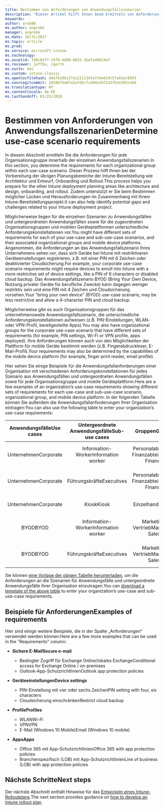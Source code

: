 ```yaml
---
title: Bestimmen von Anforderungen von Anwendungsfallszenarien
description: "Dieser Artikel hilft Ihnen beim Ermitteln von Anforderungen von Intune-Szenarien für Anwendungsfälle und untergeordnete Anwendungsfälle für eine reine Cloudimplementierung von Microsoft Intune."
keywords: 
author: arob98
ms.author: angrobe
manager: angrobe
ms.date: 10/31/2017
ms.topic: article
ms.prod: 
ms.service: microsoft-intune
ms.technology: 
ms.assetid: fd8cb5f7-19f0-4d80-8825-2bafa49624af
ms.reviewer: jeffbu, cgerth
ms.suite: ems
ms.custom: intune-classic
ms.openlocfilehash: d4e7b28b137a12111347a7cbe619c5fa81ec8503
ms.sourcegitcommit: 2459bfda07a2afd2cfcd94a1972a3fb2e565ce8d
ms.translationtype: HT
ms.contentlocale: de-DE
ms.lasthandoff: 01/22/2018
---
```

# <a name="determine-use-case-scenario-requirements"></a><span data-ttu-id="92ae0-103">Bestimmen von Anforderungen von Anwendungsfallszenarien</span><span class="sxs-lookup"><span data-stu-id="92ae0-103">Determine use-case scenario requirements</span></span>

<span data-ttu-id="92ae0-104">In diesem Abschnitt ermitteln Sie die Anforderungen für jede Organisationsgruppe innerhalb der einzelnen Anwendungsfallszenarien.</span><span class="sxs-lookup"><span data-stu-id="92ae0-104">In this section, you determine the requirements for each organizational group within each use-case scenario.</span></span> <span data-ttu-id="92ae0-105">Dieser Prozess hilft Ihnen bei der Vorbereitung der übrigen Planungsbereiche der Intune-Bereitstellung wie Architektur und Entwurf, Onboarding und Rollout.</span><span class="sxs-lookup"><span data-stu-id="92ae0-105">This process helps you prepare for the other Intune deployment planning areas like architecture and design, onboarding, and rollout.</span></span> <span data-ttu-id="92ae0-106">Zudem unterstützt er Sie beim Bestimmen möglicher Lücken und Herausforderungen im Zusammenhang mit Ihrem Intune-Bereitstellungsprojekt.</span><span class="sxs-lookup"><span data-stu-id="92ae0-106">It can also help identify potential gaps and challenges related to your Intune deployment project.</span></span>

<span data-ttu-id="92ae0-107">Möglicherweise liegen für die einzelnen Szenarien zu Anwendungsfällen und untergeordneten Anwendungsfällen sowie für die zugeordneten Organisationsgruppen und mobilen Geräteplattformen unterschiedliche Anforderungskonstellationen vor.</span><span class="sxs-lookup"><span data-stu-id="92ae0-107">You might have different sets of requirements for each of your use-case and sub-use-case scenarios, and their associated organizational groups and mobile device platforms.</span></span> <span data-ttu-id="92ae0-108">Angenommen, die Anforderungen an das Anwendungsfallszenario Ihres Unternehmens sehen vor, dass sich Geräte bei Intune mit restriktiveren Geräteeinstellungen registrieren, z.B. mit einer PIN mit 6 Zeichen oder deaktivierter Cloudsicherung.</span><span class="sxs-lookup"><span data-stu-id="92ae0-108">For example, your corporate use-case scenario requirements might require devices to enroll into Intune with a more restrictive set of device settings, like a PIN of 6 characters or disabled cloud backup.</span></span> <span data-ttu-id="92ae0-109">Das Anwendungsfallszenario BYOD (Bring Your Own Device, Nutzung privater Geräte für berufliche Zwecke) kann dagegen weniger restriktiv sein und eine PIN mit 4 Zeichen und Cloudsicherung vorsehen.</span><span class="sxs-lookup"><span data-stu-id="92ae0-109">Your "bring your own device" (BYOD) use-case scenario, may be less restrictive and allow a 4-character PIN and cloud backup.</span></span>

<span data-ttu-id="92ae0-110">Möglicherweise gibt es auch Organisationsgruppen für das unternehmensweite Anwendungsfallszenario, die unterschiedliche Anforderungskonstellationen aufweisen (z.B. PIN-Einstellungen, WLAN- oder VPN-Profil, bereitgestellte Apps).</span><span class="sxs-lookup"><span data-stu-id="92ae0-110">You may also have organizational groups for the corporate use-case scenario that have different sets of requirements (for example, PIN settings, Wi-Fi or VPN profile, apps deployed).</span></span> <span data-ttu-id="92ae0-111">Ihre Anforderungen können auch von den Möglichkeiten der Plattform für mobile Geräte bestimmt werden (z.B. Fingerabdruckleser, E-Mail-Profil).</span><span class="sxs-lookup"><span data-stu-id="92ae0-111">Your requirements may also be determined by the capabilities of the mobile device platform (for example, finger print reader, email profile).</span></span>

<span data-ttu-id="92ae0-112">Hier sehen Sie einige Beispiele für die Anwendungsfallanforderungen einer Organisation mit verschiedenen Anforderungskonstellationen für jedes Szenario aus Anwendungsfällen und untergeordneten Anwendungsfällen sowie für jede Organisationsgruppe und mobile Geräteplattform.</span><span class="sxs-lookup"><span data-stu-id="92ae0-112">Here are a few examples of an organization’s use-case requirements showing different sets of requirements for each use-case and sub-use-case scenario, organizational group, and mobile device platform.</span></span> <span data-ttu-id="92ae0-113">In der folgenden Tabelle können Sie außerdem die Anwendungsfallanforderungen Ihrer Organisation eintragen:</span><span class="sxs-lookup"><span data-stu-id="92ae0-113">You can also use the following table to enter your organization’s use-case requirements:</span></span>

| <span data-ttu-id="92ae0-114">**Anwendungsfälle**</span><span class="sxs-lookup"><span data-stu-id="92ae0-114">**Use cases**</span></span> | <span data-ttu-id="92ae0-115">**Untergeordnete Anwendungsfälle**</span><span class="sxs-lookup"><span data-stu-id="92ae0-115">**Sub-use cases**</span></span> | <span data-ttu-id="92ae0-116">**Gruppen**</span><span class="sxs-lookup"><span data-stu-id="92ae0-116">**Groups**</span></span> | <span data-ttu-id="92ae0-117">**Geräteplattformen**</span><span class="sxs-lookup"><span data-stu-id="92ae0-117">**Device platforms**</span></span> | <span data-ttu-id="92ae0-118">**Anforderungen**</span><span class="sxs-lookup"><span data-stu-id="92ae0-118">**Requirements**</span></span> |
|:---:|:---:|:---:|:---:|:---:|
| <span data-ttu-id="92ae0-119">Unternehmen</span><span class="sxs-lookup"><span data-stu-id="92ae0-119">Corporate</span></span> | <span data-ttu-id="92ae0-120">Information-Worker</span><span class="sxs-lookup"><span data-stu-id="92ae0-120">Information worker</span></span> | <span data-ttu-id="92ae0-121">Personalabteilung, Finanzabteilung</span><span class="sxs-lookup"><span data-stu-id="92ae0-121">HR, Finance</span></span> | <span data-ttu-id="92ae0-122">iOS</span><span class="sxs-lookup"><span data-stu-id="92ae0-122">iOS</span></span> | <span data-ttu-id="92ae0-123">Sichere E-Mail, Geräteeinstellungen, Profile, Apps</span><span class="sxs-lookup"><span data-stu-id="92ae0-123">Secure e-mail, device settings, profiles, apps</span></span> |                                                          
| <span data-ttu-id="92ae0-124">Unternehmen</span><span class="sxs-lookup"><span data-stu-id="92ae0-124">Corporate</span></span> | <span data-ttu-id="92ae0-125">Führungskräfte</span><span class="sxs-lookup"><span data-stu-id="92ae0-125">Executives</span></span> | <span data-ttu-id="92ae0-126">Personalabteilung, Finanzabteilung</span><span class="sxs-lookup"><span data-stu-id="92ae0-126">HR, Finance</span></span> | <span data-ttu-id="92ae0-127">iOS</span><span class="sxs-lookup"><span data-stu-id="92ae0-127">iOS</span></span> | <span data-ttu-id="92ae0-128">Sichere E-Mail, Geräteeinstellungen, Profile, Apps</span><span class="sxs-lookup"><span data-stu-id="92ae0-128">Secure e-mail, device settings, profiles, apps</span></span> |                                                         
| <span data-ttu-id="92ae0-129">Unternehmen</span><span class="sxs-lookup"><span data-stu-id="92ae0-129">Corporate</span></span> | <span data-ttu-id="92ae0-130">Kiosk</span><span class="sxs-lookup"><span data-stu-id="92ae0-130">Kiosk</span></span> | <span data-ttu-id="92ae0-131">Einzelhandel</span><span class="sxs-lookup"><span data-stu-id="92ae0-131">Retail</span></span> | <span data-ttu-id="92ae0-132">Android</span><span class="sxs-lookup"><span data-stu-id="92ae0-132">Android</span></span> | <span data-ttu-id="92ae0-133">Geräteeinstellungen, Profile, Apps</span><span class="sxs-lookup"><span data-stu-id="92ae0-133">Device settings, profiles, apps</span></span> |
| <span data-ttu-id="92ae0-134">BYOD</span><span class="sxs-lookup"><span data-stu-id="92ae0-134">BYOD</span></span> | <span data-ttu-id="92ae0-135">Information-Worker</span><span class="sxs-lookup"><span data-stu-id="92ae0-135">Information worker</span></span> | <span data-ttu-id="92ae0-136">Marketing, Vertrieb</span><span class="sxs-lookup"><span data-stu-id="92ae0-136">Marketing, Sales</span></span> | <span data-ttu-id="92ae0-137">iOS</span><span class="sxs-lookup"><span data-stu-id="92ae0-137">iOS</span></span> | <span data-ttu-id="92ae0-138">Sichere E-Mail, Geräteeinstellungen, Profile, Apps</span><span class="sxs-lookup"><span data-stu-id="92ae0-138">Secure e-mail, device settings, profiles, apps</span></span> |                                                         
| <span data-ttu-id="92ae0-139">BYOD</span><span class="sxs-lookup"><span data-stu-id="92ae0-139">BYOD</span></span> | <span data-ttu-id="92ae0-140">Führungskräfte</span><span class="sxs-lookup"><span data-stu-id="92ae0-140">Executives</span></span> | <span data-ttu-id="92ae0-141">Marketing, Vertrieb</span><span class="sxs-lookup"><span data-stu-id="92ae0-141">Marketing, Sales</span></span> | <span data-ttu-id="92ae0-142">iOS</span><span class="sxs-lookup"><span data-stu-id="92ae0-142">iOS</span></span> | <span data-ttu-id="92ae0-143">Sichere E-Mail, Geräteeinstellungen, Profile, Apps</span><span class="sxs-lookup"><span data-stu-id="92ae0-143">Secure e-mail, device settings, profiles, apps</span></span> |

<span data-ttu-id="92ae0-144">Sie können [eine Vorlage der obigen Tabelle herunterladen](https://gallery.technet.microsoft.com/Intune-deployment-planning-fae156c2?redir=0), um die Anforderungen an die Szenarien für Anwendungsfälle und untergeordnete Anwendungsfälle Ihrer Organisation einzutragen.</span><span class="sxs-lookup"><span data-stu-id="92ae0-144">You can [download a template of the above table](https://gallery.technet.microsoft.com/Intune-deployment-planning-fae156c2?redir=0) to enter your organization’s use-case and sub-use-case requirements.</span></span>


## <a name="examples-of-requirements"></a><span data-ttu-id="92ae0-145">Beispiele für Anforderungen</span><span class="sxs-lookup"><span data-stu-id="92ae0-145">Examples of requirements</span></span>

<span data-ttu-id="92ae0-146">Hier sind einige weitere Beispiele, die in der Spalte „Anforderungen“ verwendet werden können:</span><span class="sxs-lookup"><span data-stu-id="92ae0-146">Here are a few more examples that can be used in the "Requirements" column:</span></span>

- <span data-ttu-id="92ae0-147">**Sichere E-Mail**</span><span class="sxs-lookup"><span data-stu-id="92ae0-147">**Secure e-mail**</span></span>
    - <span data-ttu-id="92ae0-148">Bedingter Zugriff für Exchange Online/lokales Exchange</span><span class="sxs-lookup"><span data-stu-id="92ae0-148">Conditional access for Exchange Online / on-premises</span></span>
    - <span data-ttu-id="92ae0-149">Outlook-App-Schutzrichtlinien</span><span class="sxs-lookup"><span data-stu-id="92ae0-149">Outlook app protection policies</span></span>

- <span data-ttu-id="92ae0-150">**Geräteeinstellungen**</span><span class="sxs-lookup"><span data-stu-id="92ae0-150">**Device settings**</span></span>
    - <span data-ttu-id="92ae0-151">PIN-Einstellung mit vier oder sechs Zeichen</span><span class="sxs-lookup"><span data-stu-id="92ae0-151">PIN setting with four, six characters</span></span>
    - <span data-ttu-id="92ae0-152">Cloudsicherung einschränken</span><span class="sxs-lookup"><span data-stu-id="92ae0-152">Restrict cloud backup</span></span>

- <span data-ttu-id="92ae0-153">**Profile**</span><span class="sxs-lookup"><span data-stu-id="92ae0-153">**Profiles**</span></span>
    - <span data-ttu-id="92ae0-154">WLAN</span><span class="sxs-lookup"><span data-stu-id="92ae0-154">Wi-Fi</span></span>
    - <span data-ttu-id="92ae0-155">VPN</span><span class="sxs-lookup"><span data-stu-id="92ae0-155">VPN</span></span>
    - <span data-ttu-id="92ae0-156">E-Mail (Windows 10 Mobile)</span><span class="sxs-lookup"><span data-stu-id="92ae0-156">Email (Windows 10 mobile)</span></span>

- <span data-ttu-id="92ae0-157">**Apps**</span><span class="sxs-lookup"><span data-stu-id="92ae0-157">**Apps**</span></span>
    - <span data-ttu-id="92ae0-158">Office 365 mit App-Schutzrichtlinien</span><span class="sxs-lookup"><span data-stu-id="92ae0-158">Office 365 with app protection policies</span></span>
    - <span data-ttu-id="92ae0-159">Branchenspezifisch (LOB) mit App-Schutzrichtlinien</span><span class="sxs-lookup"><span data-stu-id="92ae0-159">Line of business (LOB) with app protection policies</span></span>

## <a name="next-steps"></a><span data-ttu-id="92ae0-160">Nächste Schritte</span><span class="sxs-lookup"><span data-stu-id="92ae0-160">Next steps</span></span>

<span data-ttu-id="92ae0-161">Der nächste Abschnitt enthält Hinweise für das [Entwickeln eines Intune-Rolloutplans](planning-guide-rollout-plan.md).</span><span class="sxs-lookup"><span data-stu-id="92ae0-161">The next section provides guidance on [how to develop an Intune rollout plan](planning-guide-rollout-plan.md).</span></span>
